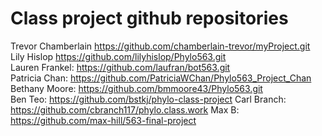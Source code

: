 # Class project github repositories 
Trevor Chamberlain https://github.com/chamberlain-trevor/myProject.git  
Lily Hislop https://github.com/lilyhislop/Phylo563.git  
Lauren Frankel: https://github.com/laufran/bot563.git  
Patricia Chan: https://github.com/PatriciaWChan/Phylo563_Project_Chan  
Bethany Moore: https://github.com/bmmoore43/Phylo563.git  
Ben Teo: https://github.com/bstkj/phylo-class-project
Carl Branch: https://github.com/cbranch117/phylo.class.work
Max B: https://github.com/max-hill/563-final-project
